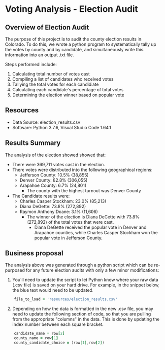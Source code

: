 # Voting Analysis - Election Audit

## Overview of Election Audit
The purpose of this project is to audit the county election results in Colorado. To do this, we wrote a python program to systematically tally up the votes by county and by candidate, and simultaneously write this information into an output .txt file.

Steps performed include:
1. Calculating total number of votes cast
2. Compiling a list of candidates who received votes
3. Tallying the total votes for each candidiate
4. Calculating each candidate's percentage of total votes
5. Determining the election winner based on popular vote

## Resources
- Data Source: election_results.csv
- Software: Python 3.7.6, Visual Studio Code 1.64.1

## Results Summary
The analysis of the election showed showed that:
- There were 369,711 votes cast in the election.
- There votes were distributed into the following geographical regions:
    - Jefferson County: 10.5% (38,855)
    - Denver County: 82.8% (306,055)
    - Arapahoe County: 6.7% (24,801)
        - The county with the highest turnout was Denver County
- The Candidate results were:
    - Charles Casper Stockham: 23.0% (85,213)
    - Diana DeGette: 73.8% (272,892)
    - Raymon Anthony Doane: 3.1% (11,606)
        - The winner of the election is Diana DeGette with 73.8% (272,892) of the total votes that were cast.
            - Diana DeGette received the popular vote in Denver and Arapahoe counties, while Charles Casper Stockham won the popular vote in Jefferson County.

## Business proposal
The analysis above was generated through a python script which can be re-purposed for any future election audits with only a few minor modifications:
1. You'll need to update the script to let Python know where your raw data (.csv file) is saved on your hard drive. For example, in the snippet below, the blue text would need to be updated.
```ruby
    file_to_load = 'resources/election_results.csv'
```
2. Depending on how the data is formatted in the new .csv file, you may need to update the following section of code, so that you are pulling from the appropriate "columns" in the data. This is done by updating the index number between each square bracket.
```ruby
    candidate_name = row[2]
    county_name = row[1]
    county_candidate_choice = (row[1],row[2])
```
